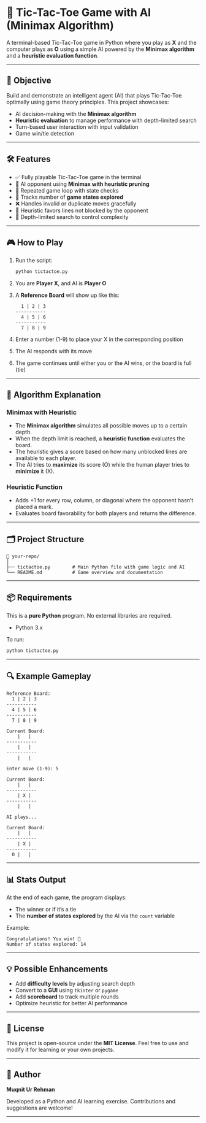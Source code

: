 # 🧠 Tic-Tac-Toe Game with AI (Minimax Algorithm)

A terminal-based Tic-Tac-Toe game in Python where you play as **X** and the computer plays as **O** using a simple AI powered by the **Minimax algorithm** and a **heuristic evaluation function**.

---

## 🎯 Objective

Build and demonstrate an intelligent agent (AI) that plays Tic-Tac-Toe optimally using game theory principles. This project showcases:

- AI decision-making with the **Minimax algorithm**
- **Heuristic evaluation** to manage performance with depth-limited search
- Turn-based user interaction with input validation
- Game win/tie detection

---

## 🛠️ Features

- ✅ Fully playable Tic-Tac-Toe game in the terminal
- 🤖 AI opponent using **Minimax with heuristic pruning**
- 🔁 Repeated game loop with state checks
- 🧠 Tracks number of **game states explored**
- ❌ Handles invalid or duplicate moves gracefully
- 🧩 Heuristic favors lines not blocked by the opponent
- 🧪 Depth-limited search to control complexity

---

## 🎮 How to Play

1. Run the script:
   ```bash
   python tictactoe.py
   ```
2. You are **Player X**, and AI is **Player O**
3. A **Reference Board** will show up like this:

   ```
     1 | 2 | 3
   -----------
     4 | 5 | 6
   -----------
     7 | 8 | 9
   ```

4. Enter a number (1-9) to place your X in the corresponding position
5. The AI responds with its move
6. The game continues until either you or the AI wins, or the board is full (tie)

---

## 🧮 Algorithm Explanation

### Minimax with Heuristic

- The **Minimax algorithm** simulates all possible moves up to a certain depth.
- When the depth limit is reached, a **heuristic function** evaluates the board.
- The heuristic gives a score based on how many unblocked lines are available to each player.
- The AI tries to **maximize** its score (O) while the human player tries to **minimize** it (X).

### Heuristic Function

- Adds +1 for every row, column, or diagonal where the opponent hasn’t placed a mark.
- Evaluates board favorability for both players and returns the difference.

---

## 🗂️ Project Structure

```
📁 your-repo/
│
├── tictactoe.py        # Main Python file with game logic and AI
└── README.md           # Game overview and documentation
```

---

## 📦 Requirements

This is a **pure Python** program. No external libraries are required.

- Python 3.x

To run:
```bash
python tictactoe.py
```

---

## 🔍 Example Gameplay

```
Reference Board:
  1 | 2 | 3
-----------
  4 | 5 | 6
-----------
  7 | 8 | 9

Current Board:
    |   |  
-----------
    |   |  
-----------
    |   |  

Enter move (1-9): 5

Current Board:
    |   |  
-----------
    | X |  
-----------
    |   |  

AI plays...

Current Board:
    |   |  
-----------
    | X |  
-----------
  O |   |  
```

---

## 📊 Stats Output

At the end of each game, the program displays:
- The winner or if it’s a tie
- The **number of states explored** by the AI via the `count` variable

Example:
```
Congratulations! You win! 🎉
Number of states explored: 14
```

---

## 💡 Possible Enhancements

- Add **difficulty levels** by adjusting search depth
- Convert to a **GUI** using `tkinter` or `pygame`
- Add **scoreboard** to track multiple rounds
- Optimize heuristic for better AI performance

---

## 📝 License

This project is open-source under the **MIT License**. Feel free to use and modify it for learning or your own projects.

---

## 🙋 Author
**Muqnit Ur Rehman**

Developed as a Python and AI learning exercise. Contributions and suggestions are welcome!

---
```
